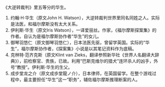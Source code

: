 《大逆转裁判》里五等分的华生。

1. 约翰·H·华生（原文John H. Watson），大逆转裁判世界里同名同姓之人。实际是法医，和福尔摩斯没有太大关系。
2. 伊利斯·华生（原文Iris Watson），一译爱丽丝。作家，《福尔摩斯探案集》的作者。自认为是福尔摩斯协作者“华生”的女儿。
3. 御琴羽悠仁（原文御琴羽悠仁），日本法医先驱，曾留学英国。实际的“华生”，福尔摩斯协作者，《探案集》小说是以其笔记资料作为底稿。
4. 克林特·范齐克斯（原文Klint van Zieks，翻译参照新华社《世界人名翻译大辞典》），前检察官、贵族，已故。利用“巴斯克维尔的猎犬”连环杀人的凶手，外号“教授”。伊利斯·华生的生父。
5. 成步堂龙之介（原文成歩堂龍ノ介），日本律师，在英国留学。在整个游戏过程中，最主要担任“华生”这一“职务”，辅佐福尔摩斯推理断案的人。
